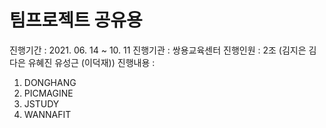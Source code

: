 

# 팀프로젝트 공유용
진행기간 : 2021. 06. 14 ~ 10. 11
진행기관 : 쌍용교육센터
진행인원 : 2조 (김지은 김다은 유혜진 유성근 (이덕재)) 
진행내용 :
1) DONGHANG
2) PICMAGINE
3) JSTUDY
4) WANNAFIT
